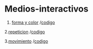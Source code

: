 # Medios-interactivos

1. [forma y color](https://majoneira13.github.io/Medios-interactivos/01/) /[codigo](https://github.com/majoneira13/Medios-interactivos/blob/master/01/sketch.js)

2.[repeticion](https://majoneira13.github.io/Medios-interactivos/02) /[codigo](https://github.com/majoneira13/Medios-interactivos/blob/master/02/sketch.js)

3.[movimiento](https://majoneira13.github.io/Medios-interactivos/03/) /[codigo](https://github.com/majoneira13/Medios-interactivos/blob/master/03/sketch.js)
